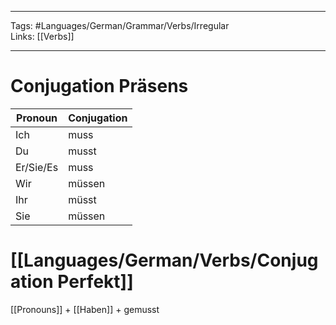 ___
Tags: #Languages/German/Grammar/Verbs/Irregular  
Links: [[Verbs]]
___
# Conjugation Präsens
Pronoun|Conjugation
------------ | ------------
Ich | muss
Du | musst
Er/Sie/Es | muss
Wir | müssen
Ihr | müsst
Sie | müssen


# [[Languages/German/Verbs/Conjugation Perfekt]]
[[Pronouns]] + [[Haben]] + gemusst